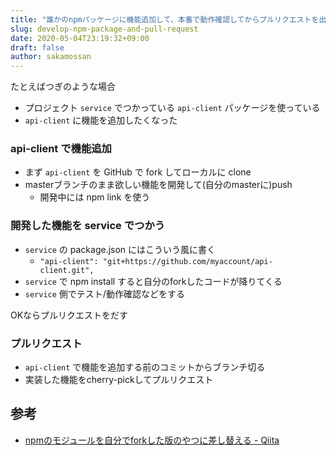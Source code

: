 ```yaml
---
title: "誰かのnpmパッケージに機能追加して、本番で動作確認してからプルリクエストを出す"
slug: develop-npm-package-and-pull-request
date: 2020-05-04T23:19:32+09:00
draft: false
author: sakamossan
---
```


たとえばつぎのような場合

- プロジェクト `service` でつかっている `api-client` パッケージを使っている
- `api-client` に機能を追加したくなった


### api-client で機能追加

- まず `api-client` を GitHub で fork してローカルに clone
- masterブランチのまま欲しい機能を開発して(自分のmasterに)push
  - 開発中には npm link を使う


### 開発した機能を service でつかう

- `service` の package.json にはこういう風に書く
  - `"api-client": "git+https://github.com/myaccount/api-client.git",`
- `service` で npm install すると自分のforkしたコードが降りてくる
- `service` 側でテスト/動作確認などをする

OKならプルリクエストをだす

### プルリクエスト

- `api-client` で機能を追加する前のコミットからブランチ切る
- 実装した機能をcherry-pickしてプルリクエスト


## 参考

- [npmのモジュールを自分でforkした版のやつに差し替える - Qiita](https://qiita.com/DQNEO/items/28535b17ca263a0d2b71)

